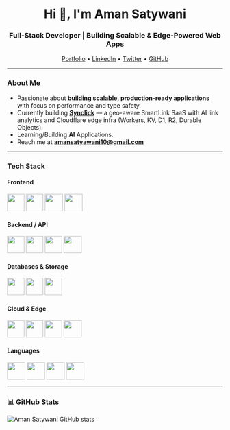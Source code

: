 <h1 align="center">Hi 👋, I'm Aman Satywani</h1>
<h3 align="center">Full-Stack Developer | Building Scalable & Edge-Powered Web Apps</h3>

<p align="center">
  <a href="https://amansatyawani.online/">Portfolio</a> •
  <a href="https://www.linkedin.com/in/aman-satyawani-2566a5222/">LinkedIn</a> •
  <a href="https://x.com/satyawani_aman">Twitter</a> •
  <a href="https://github.com/satyawaniaman">GitHub</a>
</p>

---

### About Me
- Passionate about **building scalable, production-ready applications** with focus on performance and type safety.  
- Currently building **[Synclick](https://synclick.space)** — a geo-aware SmartLink SaaS with AI link analytics and Cloudflare edge infra (Workers, KV, D1, R2, Durable Objects).  
- Learning/Building **AI** Applications.  
- Reach me at **amansatyawani10@gmail.com**  

---


### Tech Stack

#### Frontend
<div>
  <img src="https://cdn.jsdelivr.net/gh/devicons/devicon/icons/react/react-original.svg" height="40" width="40" />
  <img src="https://cdn.jsdelivr.net/gh/devicons/devicon/icons/nextjs/nextjs-original.svg" height="40" width="40" />
  <img src="https://cdn.jsdelivr.net/gh/devicons/devicon@latest/icons/tailwindcss/tailwindcss-original.svg" height="40" width="42" />
  <img src="https://cdn.jsdelivr.net/gh/devicons/devicon@latest/icons/framermotion/framermotion-original.svg" height="40" width="42"/>
</div>

#### Backend / API
<div>
  <img src="https://cdn.jsdelivr.net/gh/devicons/devicon/icons/nodejs/nodejs-original.svg" height="40" width="40" />
  <img src="https://cdn.jsdelivr.net/gh/devicons/devicon/icons/express/express-original.svg" height="40" width="40" />
    <img src="https://hono.dev/images/logo.svg" height="40" width="40" />
  <img src="https://cdn.jsdelivr.net/gh/devicons/devicon@latest/icons/trpc/trpc-original.svg" height="40" width="42"/>
</div>

#### Databases & Storage
<div>
  <img src="https://cdn.jsdelivr.net/gh/devicons/devicon/icons/postgresql/postgresql-plain.svg" height="40" width="40" />
  <img src="https://skillicons.dev/icons?i=supabase" height="40" width="40" />
  <img src="https://skillicons.dev/icons?i=redis" height="40" width="40" />
</div>

#### Cloud & Edge
<div>
  <img src="https://cdn.jsdelivr.net/gh/devicons/devicon/icons/cloudflare/cloudflare-original.svg" height="40" width="40" />
  <img src="https://cdn.jsdelivr.net/gh/devicons/devicon/icons/docker/docker-original.svg" height="40" width="40" />
  <img src="https://cdn.jsdelivr.net/gh/devicons/devicon/icons/nginx/nginx-original.svg" height="40" width="40" />
  <img src="https://cdn.jsdelivr.net/gh/devicons/devicon@latest/icons/amazonwebservices/amazonwebservices-original-wordmark.svg" height="40" width="42"/>
</div>

#### Languages
<div>
  <img src="https://cdn.jsdelivr.net/gh/devicons/devicon/icons/javascript/javascript-original.svg" height="40" width="42" />
  <img src="https://cdn.jsdelivr.net/gh/devicons/devicon/icons/typescript/typescript-original.svg" height="40" width="42" />
  <img src="https://cdn.jsdelivr.net/gh/devicons/devicon@latest/icons/rust/rust-original.svg" height="40" width="42"/>
  <img src="https://cdn.jsdelivr.net/gh/devicons/devicon/icons/java/java-original.svg" height="40" width="42" />
</div>

---

### 📊 GitHub Stats
<img align="left" src="https://github-readme-stats.vercel.app/api?username=satyawaniaman&theme=vue-dark&show_icons=true&hide_border=true&count_private=true" alt="Aman Satywani GitHub stats" />
